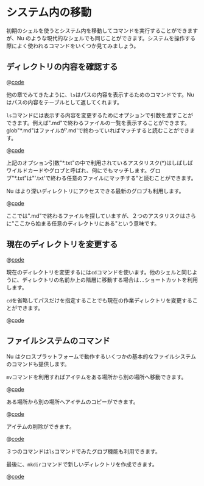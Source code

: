 # システム内の移動

初期のシェルを使うとシステム内を移動してコマンドを実行することができますが、Nu のような現代的なシェルでも同じことができます。システムを操作する際によく使われるコマンドをいくつか見てみましょう。

## ディレクトリの内容を確認する

@[code](@snippets/moving_around/ls_example.sh)

他の章でみてきたように、`ls`はパスの内容を表示するためのコマンドです。Nu はパスの内容をテーブルとして返してくれます。

`ls`コマンドには表示する内容を変更するためにオプションで引数を渡すことができます。例えば".md"で終わるファイルの一覧を表示することができます。glob"\*.md"はファイルが'.md'で終わっていればマッチすると読むことができます。

@[code](@snippets/moving_around/ls_shallow_glob_example.sh)

上記のオプション引数"\*.txt"の中で利用されているアスタリスク(\*)はしばしばワイルドカードやグロブと呼ばれ、何にでもマッチします。グロブ"\*.txt"は"'.txt'で終わる任意のファイルにマッチする"と読むことができます。

Nu はより深いディレクトリにアクセスできる最新のグロブも利用します。

@[code](@snippets/moving_around/ls_deep_glob_example.sh)

ここでは".md"で終わるファイルを探していますが、２つのアスタリスクはさらに"ここから始まる任意のディレクトリにある"という意味です。

## 現在のディレクトリを変更する

@[code](@snippets/moving_around/cd_example.sh)

現在のディレクトリを変更するには`cd`コマンドを使います。他のシェルと同じように、ディレクトリの名前か上の階層に移動する場合は`..`ショートカットを利用します。

`cd`を省略してパスだけを指定することでも現在の作業ディレクトリを変更することができます。

@[code](@snippets/moving_around/cd_without_command_example.sh)

## ファイルシステムのコマンド

Nu はクロスプラットフォームで動作するいくつかの基本的なファイルシステムのコマンドも提供します。

`mv`コマンドを利用すればアイテムをある場所から別の場所へ移動できます。

@[code](@snippets/moving_around/mv_example.sh)

ある場所から別の場所へアイテムのコピーができます。

@[code](@snippets/moving_around/cp_example.sh)

アイテムの削除ができます。

@[code](@snippets/moving_around/rm_example.sh)

３つのコマンドは`ls`コマンドでみたグロブ機能も利用できます。

最後に、`mkdir`コマンドで新しいディレクトリを作成できます。

@[code](@snippets/moving_around/mkdir_example.sh)
